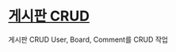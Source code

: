 # [게시판 CRUD](https://github.com/KH54/ymtech_learning/blob/main/ymtech-report4/ymtech-report4/src/com/ymtech/board/Main.java)

  게시판 CRUD
  User, Board, Comment를 CRUD 작업
  
  
